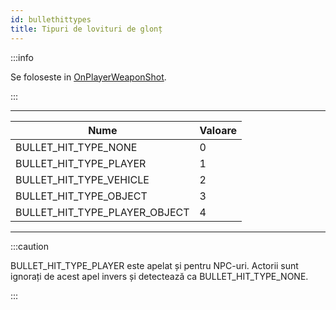 ```yaml
---
id: bullethittypes
title: Tipuri de lovituri de glonț
---
```


:::info

Se foloseste in [OnPlayerWeaponShot](../callbacks/OnPlayerWeaponShot).

:::

---

| Nume                          | Valoare |
| ----------------------------- | ------- |
| BULLET_HIT_TYPE_NONE          | 0       |
| BULLET_HIT_TYPE_PLAYER        | 1       |
| BULLET_HIT_TYPE_VEHICLE       | 2       |
| BULLET_HIT_TYPE_OBJECT        | 3       |
| BULLET_HIT_TYPE_PLAYER_OBJECT | 4       |

---

:::caution

BULLET_HIT_TYPE_PLAYER este apelat și pentru NPC-uri. Actorii sunt ignorați de acest apel invers și detectează ca BULLET_HIT_TYPE_NONE.

:::
